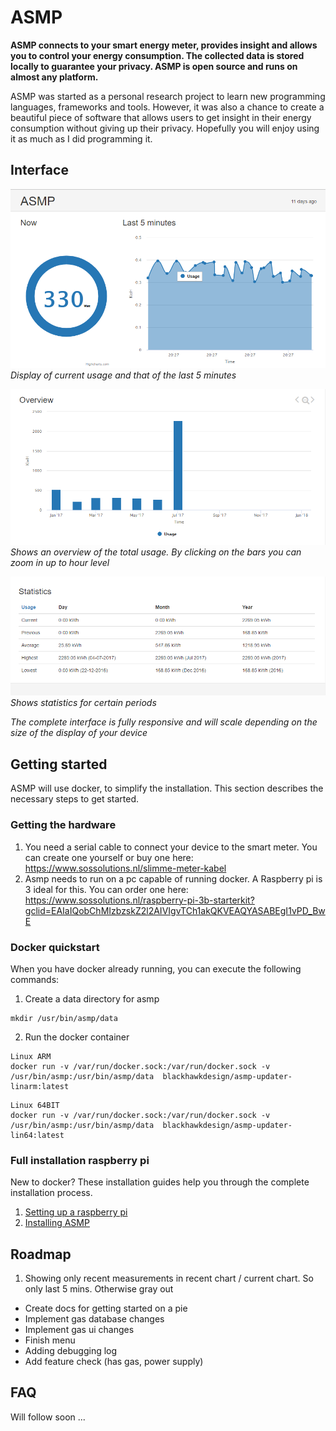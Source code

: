 # ASMP
**ASMP connects to your smart energy meter, provides insight and allows you to control your energy consumption. The collected data is stored locally to guarantee your privacy. ASMP is  open source and runs on almost any platform.**

ASMP was started as a personal research project to learn new programming languages, frameworks and tools. However, it was also a chance to create a beautiful piece of software that allows users to get insight in their energy consumption without giving up their privacy. Hopefully you will enjoy using it as much as I did programming it. 

## Interface

![Desktop Interface screenshot 1](/doc/screenshots/interface/interface_sh1.png)
*Display of current usage and that of the last 5 minutes*

![Interface screenshot 2](/doc/screenshots/interface/interface_sh2.png)
*Shows an overview of the total usage. By clicking on the bars you can zoom in up to hour level*

![Interface screenshot 3](/doc/screenshots/interface/interface_sh3.png)
*Shows statistics for certain periods*

*The complete interface is fully responsive and will scale depending on the size of the display of your device*

## Getting started
ASMP will use docker, to simplify the installation. This section describes the necessary steps to get started.

### Getting the hardware
1. You need a serial cable to connect your device to the smart meter. You can create one yourself or buy one here:       
  https://www.sossolutions.nl/slimme-meter-kabel
2. Asmp needs to run on a pc capable of running docker. A Raspberry pi is 3 ideal for this. You can order one here:
  https://www.sossolutions.nl/raspberry-pi-3b-starterkit?gclid=EAIaIQobChMIzbzskZ2l2AIVIgvTCh1akQKVEAQYASABEgI1vPD_BwE

### Docker quickstart
When you have docker already running, you can execute the following commands:
1. Create a data directory for asmp
```
mkdir /usr/bin/asmp/data
```

2. Run the docker container
```
Linux ARM
docker run -v /var/run/docker.sock:/var/run/docker.sock -v /usr/bin/asmp:/usr/bin/asmp/data  blackhawkdesign/asmp-updater-linarm:latest
```
```
Linux 64BIT
docker run -v /var/run/docker.sock:/var/run/docker.sock -v /usr/bin/asmp:/usr/bin/asmp/data  blackhawkdesign/asmp-updater-lin64:latest
```

### Full installation raspberry pi
New to docker? These installation guides help you through the complete installation process.
1. [Setting up a raspberry pi](doc/install-pi.md)
2. [Installing ASMP](doc/install-asmp.md)

## Roadmap
1. Showing only recent measurements in recent chart / current chart. So only last 5 mins. Otherwise gray out
* Create docs for getting started on a pie
* Implement gas database changes
* Implement gas ui changes
* Finish menu
* Adding debugging log
* Add feature check (has gas, power supply)

## FAQ
Will follow soon ...
